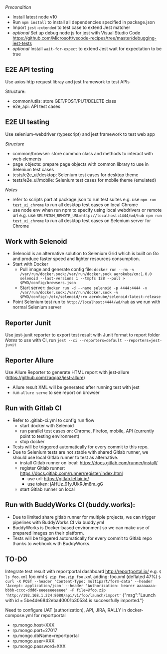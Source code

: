 *Precondition*
- Install latest node v10
- Run `npm install` to install all dependencies specified in package.json
- Import `jest-extended` to test case to extend Jest matcher
- *optional* Set up debug node js for jest with Visual Studio Code https://github.com/Microsoft/vscode-recipes/tree/master/debugging-jest-tests
- *optional* Install `wait-for-expect` to extend Jest wait for expectation to be true

## E2E API testing
Use axios http request libray and jest framework to test APIs

Structure:
- common/utils: store GET/POST/PUT/DELETE class
- e2e_api: API test cases

## E2E UI testing
Use selenium-webdriver (typescript) and jest framework to test web app

*Structure*
- common/browser: store common class and methods to interact with web elements
- page_objects: prepare page objects with common library to use in Selenium test cases
- tests/e2e_ui/desktop: Selenium test cases for desktop theme
- tests/e2e_ui/mobile: Selenium test cases for mobile theme (emulated)

*Notes*
- refer to scripts part at package.json to run test suites
e.g. use `npm run test_ui_chrome` to run all desktop test cases on local Chrome
- use node env when run npm to specify using local webdrivers or remote url
e.g. use `SELENIUM_REMOTE_URL=http://localhost:4444/wd/hub npm run test_ui_chrome` to run all desktop test cases on Selenium server for Chrome

## Work with Selenoid
- Selenoid is an alternative solution to Selenium Grid which is built on Go and produce faster speed and lighter resources consumption.
- Start with Docker
    - Pull image and generate config file: `docker run --rm -v /var/run/docker.sock:/var/run/docker.sock aerokube/cm:1.0.0 selenoid --last-versions 1 --tmpfs 128 --pull > $PWD/config/browsers.json`
    - Start server: `docker run -d --name selenoid -p 4444:4444 -v /var/run/docker.sock:/var/run/docker.sock -v $PWD/config/:/etc/selenoid/:ro aerokube/selenoid:latest-release`
- Point Selenium test run to `http://localhost:4444/wd/hub` as we run with normal Selenium server

## Reporter Junit
Use jest-junit reporter to export test result with Junit format to report folder
*Notes* to use with CI, run `jest --ci --reporters=default --reporters=jest-junit`

## Reporter Allure
Use Allure Reporter to generate HTML report with jest-allure (https://github.com/zaqqaz/jest-allure)
- Allure result XML will be generated after running test with jest
- run `allure serve` to see report on browser

## Run with Gitlab CI
- Refer to .gitlab-ci.yml to config run flow
    - start docker with Selenoid
    - run parallel test cases on: Chrome, Firefox, mobile, API (currently point to testing environment)
    - stop docker
- Tests will be triggered automatically for every commit to this repo.
- Due to Selenium tests are not stable with shared Gitlab runner, we should use local Gitlab runner to test as alternative.
    - install Gitlab runner on local: https://docs.gitlab.com/runner/install/
    - register Gitlab runner: https://docs.gitlab.com/runner/register/index.html
        - use url: https://gitlab.leflair.io/
        - use token: jAHUz_91yJUkRJm8m_gG
    - start Gitlab runner on local

## Run with BuddyWorks CI (buddy.works):
- Due to limited share gitlab runner for multiple projects, we can trigger pipelines with BuddyWorks CI via buddy.yml
- BuddyWorks is Docker-based environment so we can make use of prepared images on their platform.
- Tests will be triggered automatically for every commit to Gitlab repo thanks to webhook with BuddyWorks.

## TO-DO
Integrate test result with reportportal dashboard http://reportportal.io/
e.g. `$ ls foo.xml` 
foo.xml
`$ zip foo.zip foo.xml`
  adding: foo.xml (deflated 47%)
`$ curl -X POST --header 'Content-Type: multipart/form-data' --header 'Accept: application/json' --header 'Authorization: bearer aaaaaaaa-bbbb-cccc-dddd-eeeeeeeeeeee' -F file=@foo.zip 'http://192.168.1.224:8080/api/v1/foo/launch/import'`
{"msg":"Launch with id = 5be4de6842eba40001b30534 is successfully imported."}

Need to configure UAT (authorization), API, JIRA, RALLY in docker-compose.yml for reportportal
- rp.mongo.host=XXX
 - rp.mongo.port=27017
 - rp.mongo.dbName=reportportal
 - rp.mongo.user=XXX
 - rp.mongo.password=XXX